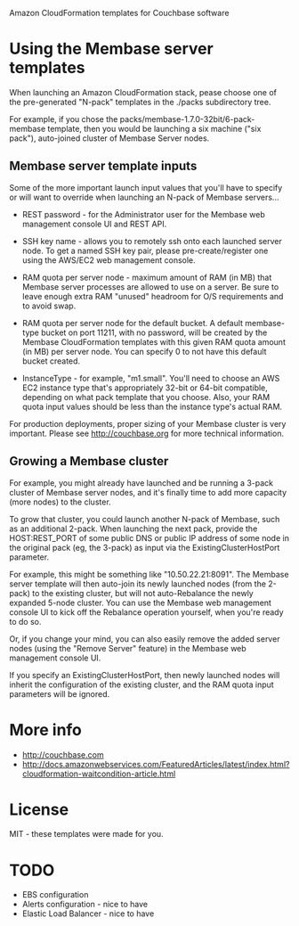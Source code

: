 Amazon CloudFormation templates for Couchbase software

# Using the Membase server templates

When launching an Amazon CloudFormation stack, pease choose one of
the pre-generated "N-pack" templates in the ./packs subdirectory tree.

For example, if you chose the packs/membase-1.7.0-32bit/6-pack-membase
template, then you would be launching a six machine ("six pack"),
auto-joined cluster of Membase Server nodes.

## Membase server template inputs

Some of the more important launch input values that you'll have to
specify or will want to override when launching an N-pack of Membase
servers...

* REST password - for the Administrator user for the Membase web
  management console UI and REST API.

* SSH key name - allows you to remotely ssh onto each launched server
  node.  To get a named SSH key pair, please pre-create/register one
  using the AWS/EC2 web management console.

* RAM quota per server node - maximum amount of RAM (in MB) that
  Membase server processes are allowed to use on a server.  Be sure to
  leave enough extra RAM "unused" headroom for O/S requirements and to
  avoid swap.

* RAM quota per server node for the default bucket.  A default
  membase-type bucket on port 11211, with no password, will be created
  by the Membase CloudFormation templates with this given RAM quota
  amount (in MB) per server node.  You can specify 0 to not have this
  default bucket created.

* InstanceType - for example, "m1.small".  You'll need to choose an
  AWS EC2 instance type that's appropriately 32-bit or 64-bit
  compatible, depending on what pack template that you choose.  Also,
  your RAM quota input values should be less than the instance type's
  actual RAM.

For production deployments, proper sizing of your Membase cluster is
very important.  Please see http://couchbase.org for more technical
information.

## Growing a Membase cluster

For example, you might already have launched and be running a 3-pack
cluster of Membase server nodes, and it's finally time to add more
capacity (more nodes) to the cluster.

To grow that cluster, you could launch another N-pack of Membase, such
as an additional 2-pack.  When launching the next pack, provide the
HOST:REST_PORT of some public DNS or public IP address of some node in
the original pack (eg, the 3-pack) as input via the
ExistingClusterHostPort parameter.

For example, this might be something like "10.50.22.21:8091".  The
Membase server template will then auto-join its newly launched nodes
(from the 2-pack) to the existing cluster, but will not auto-Rebalance
the newly expanded 5-node cluster.  You can use the Membase web
management console UI to kick off the Rebalance operation yourself,
when you're ready to do so.

Or, if you change your mind, you can also easily remove the added
server nodes (using the "Remove Server" feature) in the Membase web
management console UI.

If you specify an ExistingClusterHostPort, then newly launched
nodes will inherit the configuration of the existing cluster,
and the RAM quota input parameters will be ignored.

# More info

* http://couchbase.com
* http://docs.amazonwebservices.com/FeaturedArticles/latest/index.html?cloudformation-waitcondition-article.html

# License

MIT - these templates were made for you.

# TODO

* EBS configuration
* Alerts configuration - nice to have
* Elastic Load Balancer - nice to have
